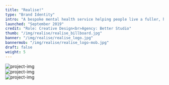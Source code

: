 ```yaml
---
title: "Realise!"
type: "Brand Identity"
intro: "A bespoke mental health service helping people live a fuller, happier life. With over 25 years experience, Realise! offers proven mental health support that puts people first."
launched: "September 2019"
credit: "Role: Creative Design<br>Agency: Better Studio"
thumb: "/img/realise/realise_billboard.jpg"
banner: "/img/realise/realise_logo.jpg"
bannermob: "/img/realise/realise_logo-mob.jpg"
draft: false
weight: 5
---
```

<div class="row">
    <div class="col-xs-12">
        <picture>
            <source media="(max-width: 767px)" srcset="/img/realise/realise_posters-mob.jpg">
            <source media="(min-width: 768px)" srcset="/img/realise/realise_posters.jpg">
            <img src="/img/realise/realise_posters.jpg" alt="project-img" class="project-img">
        </picture>
    </div>
</div>
<div class="row">
    <div class="col-xs-12">
        <picture>
            <source media="(max-width: 767px)" srcset="/img/realise/realise_billboard-mob.jpg">
            <source media="(min-width: 768px)" srcset="/img/realise/realise_billboard.jpg">
            <img src="/img/realise/realise_billboard.jpg" alt="project-img" class="project-img">
        </picture>
    </div>
</div>
<div class="row">
    <div class="col-xs-12">
        <picture>
            <source media="(max-width: 767px)" srcset="/img/realise/realise_businesscard-mob.jpg">
            <source media="(min-width: 768px)" srcset="/img/realise/realise_businesscard.jpg">
            <img src="/img/realise/realise_businesscard.jpg" alt="project-img" class="project-img">
        </picture>
    </div>
</div>
